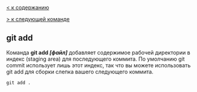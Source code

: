 [< к содержанию](./readme.md)

[> к следующей команде](./status.md)

## git add

Команда **git add *[файл]*** добавляет содержимое рабочей директории в индекс (staging area) 
для последующего коммита. По умолчанию git commit использует лишь этот индекс, 
так что вы можете использовать git add для сборки слепка вашего следующего коммита.

```bash-
git add .
```